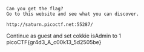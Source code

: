 ```
Can you get the flag?
Go to this website and see what you can discover.

http://saturn.picoctf.net:55287/
```

Continue as guest and set cokkie isAdmin to 1
picoCTF{gr4d3_A_c00k13_5d2505be}